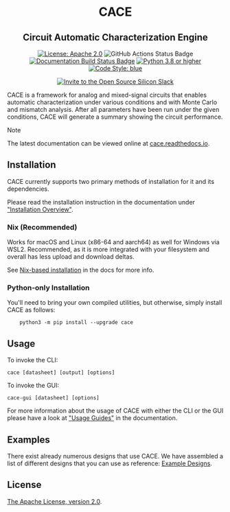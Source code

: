 <h1 align="center">CACE</h1>
<h2 align="center">Circuit Automatic Characterization Engine</h2>
<p align="center">
    <a href="https://opensource.org/licenses/Apache-2.0"><img src="https://img.shields.io/badge/License-Apache%202.0-blue.svg" alt="License: Apache 2.0"/></a>
    <img src="https://github.com/efabless/cace/actions/workflows/ci.yaml/badge.svg?branch=main" alt="GitHub Actions Status Badge" />
    <a href="https://cace.readthedocs.io/"><img src="https://readthedocs.org/projects/cace/badge/?version=latest" alt="Documentation Build Status Badge"/></a>
    <a href="https://www.python.org"><img src="https://img.shields.io/badge/Python-3.8-3776AB.svg?style=flat&logo=python&logoColor=white" alt="Python 3.8 or higher" /></a>
    <a href="https://github.com/grantjenks/blue"><img src="https://img.shields.io/badge/code%20style-blue-blue.svg" alt="Code Style: blue"/></a>
</p>
<p align="center">
    <a href="https://invite.skywater.tools"><img src="https://img.shields.io/badge/Community-Open%20Source%20Silicon%20Slack-ff69b4?logo=slack" alt="Invite to the Open Source Silicon Slack"/></a>
</p>

CACE is a framework for analog and mixed-signal circuits that enables automatic characterization under various conditions and with Monte Carlo and mismatch analysis. After all parameters have been run under the given conditions, CACE will generate a summary showing the circuit performance.

> [!NOTE]
> The latest documentation can be viewed online at [cace.readthedocs.io](https://cace.readthedocs.io/). 

## Installation

CACE currently supports two primary methods of installation for it and its dependencies.

Please read the installation instruction in the documentation under ["Installation Overview"](https://cace.readthedocs.io/en/latest/getting_started/index.html).

### Nix (Recommended)

Works for macOS and Linux (x86-64 and aarch64) as well for Windows via WSL2. Recommended, as it is more integrated with your filesystem and overall has less upload and download deltas.

See [Nix-based installation](https://cace.readthedocs.io/en/latest/getting_started/common/nix_installation/index.html) in the docs for more info.

### Python-only Installation

You'll need to bring your own compiled utilities, but otherwise, simply install CACE as follows:

```console
	python3 -m pip install --upgrade cace
```

## Usage

To invoke the CLI:

```console
cace [datasheet] [output] [options]
```

To invoke the GUI:

```console
cace-gui [datasheet] [options]
```

For more information about the usage of CACE with either the CLI or the GUI please have a look at ["Usage Guides"](https://cace.readthedocs.io/en/latest/usage_guides/index.html) in the documentation.

## Examples

There exist already numerous designs that use CACE. We have assembled a list of different designs that you can use as reference: [Example Designs](https://cace.readthedocs.io/en/latest/examples/index.html). 

## License

[The Apache License, version 2.0](https://www.apache.org/licenses/LICENSE-2.0.txt).

